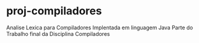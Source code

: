 # proj-compiladores
 Analise Lexica para Compiladores
 Implentada em linguagem Java
 Parte do Trabalho final da Disciplina Compiladores
